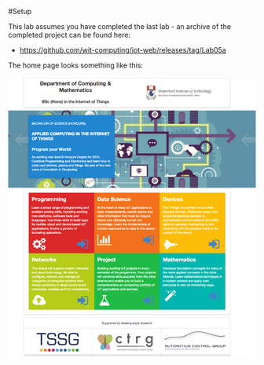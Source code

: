 #Setup

This lab assumes you have completed the last lab - an archive of the completed project can be found here:

- <https://github.com/wit-computing/iot-web/releases/tag/Lab05a>

The home page looks something like this:

![](img/03.png)
